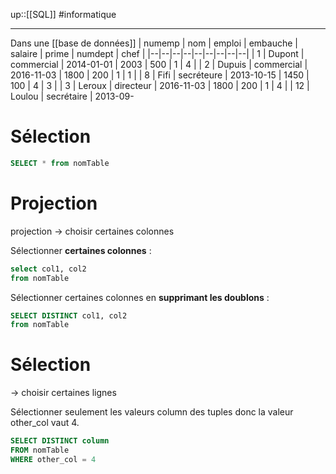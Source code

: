 up::[[SQL]]
#informatique

----
Dans une [[base de données]]
| numemp | nom | emploi | embauche | salaire | prime | numdept | chef |
|--|--|--|--|--|--|--|--|--|
| 1 | Dupont | commercial | 2014-01-01 | 2003 | 500 | 1 | 4 |
| 2 | Dupuis | commercial | 2016-11-03 | 1800 | 200 | 1 | 1 |
| 8 | Fifi | secréteure | 2013-10-15 | 1450 | 100 | 4 | 3 |
| 3 | Leroux | directeur | 2016-11-03 | 1800 | 200 | 1 | 4 |
| 12 | Loulou | secrétaire | 2013-09-



# Sélection
```sql
SELECT * from nomTable
```

# Projection
projection -> choisir certaines colonnes

Sélectionner **certaines colonnes** :
```sql
select col1, col2
from nomTable
```

Sélectionner certaines colonnes en **supprimant les doublons** :
```sql
SELECT DISTINCT col1, col2
from nomTable
```

# Sélection
-> choisir certaines lignes

Sélectionner seulement les valeurs column des tuples donc la valeur other_col vaut 4.
```sql
SELECT DISTINCT column
FROM nomTable
WHERE other_col = 4
```




